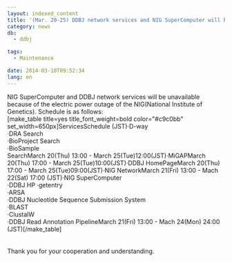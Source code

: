 ```yaml
---
layout: indexed_content
title: '(Mar. 20-25) DDBJ network services and NIG SuperComputer will be unavailable'
category: news
db:
  - ddbj

tags:
  - Maintenance

date: 2014-03-10T09:52:34
lang: en
---
```


NIG SuperComputer and DDBJ network services will be unavailable because of the electric power outage of the NIG(National Institute of Genetics). Schedule is as follows:<br>[make_table title=yes title_font_weight=bold color="#c9c0bb" set_width=650px]ServicesSchedule (JST)·D-way<br> ·DRA Search<br>·BioProject Search<br>·BioSample Search<nobr>March 20(Thu) 13:00 - March 25(Tue)12:00(JST)</nobr>·MiGAPMarch 20(Thu) 17:00 - March 25(Tue)10:00(JST)·DDBJ HomePageMarch 20(Thu) 17:00 - March 25(Tue)09:00(JST)·NIG NetworkMarch 21(Fri) 13:00 - Mach 22(Sat) 17:00 (JST)·NIG SuperComputer<br> ·DDBJ HP <w anonymous ftp>·getentry<br>·ARSA<br>
    <nobr>·DDBJ Nucleotide Sequence Submission System</nobr><br>·BLAST<br>·ClustalW<br>·DDBJ Read Annotation PipelineMarch 21(Fri) 13:00 - Mach 24(Mon) 24:00 (JST)[/make_table]<br><br><br>Thank you for your cooperation and understanding.
    <!--<font color="#ff0000">All services were resumed. Thank you for your cooperation. (Dec. 09 at 12:00 JST)</font>-->
</w>
